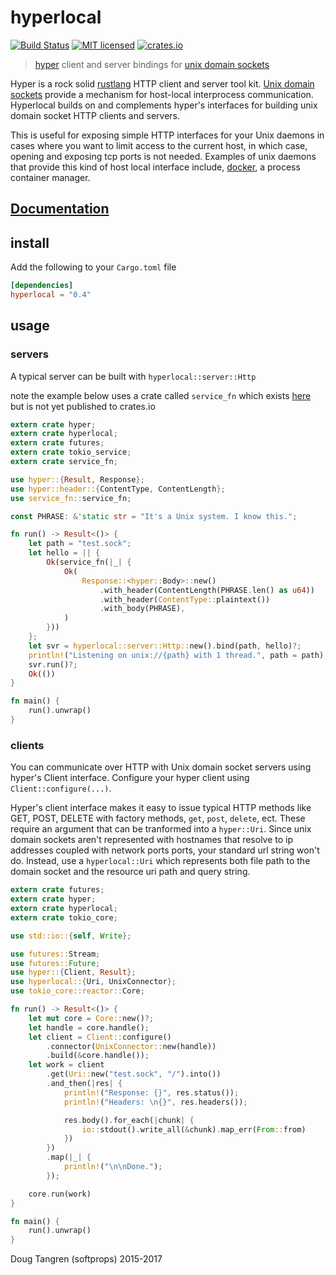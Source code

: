 # hyperlocal

[![Build Status](https://travis-ci.org/softprops/hyperlocal.svg?branch=master)](https://travis-ci.org/softprops/hyperlocal) [![MIT licensed](https://img.shields.io/badge/license-MIT-blue.svg)](./LICENSE)
[![crates.io](http://meritbadge.herokuapp.com/hyperlocal)](https://crates.io/crates/hyperlocal)

> [hyper](https://github.com/hyperium/hyper) client and server bindings for [unix domain sockets](https://github.com/tokio-rs/tokio-uds)

Hyper is a rock solid [rustlang](https://www.rust-lang.org/) HTTP client and server tool kit. [Unix domain sockets](https://en.wikipedia.org/wiki/Unix_domain_socket) provide
a mechanism for host-local interprocess communication. Hyperlocal builds on and complements hyper's interfaces for building unix domain socket HTTP clients and servers.

This is useful for exposing simple HTTP interfaces for your Unix daemons in cases where you want to limit access to the current host, in which case, opening and exposing tcp ports is not needed. Examples of unix daemons that provide this kind of host local interface include, [docker](https://docs.docker.com/engine/misc/), a process container manager.

## [Documentation](https://softprops.github.com/hyperlocal)

## install

Add the following to your `Cargo.toml` file

```toml
[dependencies]
hyperlocal = "0.4"
```

## usage

### servers

A typical server can be built with `hyperlocal::server::Http`

note the example below uses a crate called `service_fn` which exists [here](https://github.com/tokio-rs/service-fn) but is not yet published to crates.io

```rust
extern crate hyper;
extern crate hyperlocal;
extern crate futures;
extern crate tokio_service;
extern crate service_fn;

use hyper::{Result, Response};
use hyper::header::{ContentType, ContentLength};
use service_fn::service_fn;

const PHRASE: &'static str = "It's a Unix system. I know this.";

fn run() -> Result<()> {
    let path = "test.sock";
    let hello = || {
        Ok(service_fn(|_| {
            Ok(
                Response::<hyper::Body>::new()
                    .with_header(ContentLength(PHRASE.len() as u64))
                    .with_header(ContentType::plaintext())
                    .with_body(PHRASE),
            )
        }))
    };
    let svr = hyperlocal::server::Http::new().bind(path, hello)?;
    println!("Listening on unix://{path} with 1 thread.", path = path);
    svr.run()?;
    Ok(())
}

fn main() {
    run().unwrap()
}
```

### clients

You can communicate over HTTP with Unix domain socket servers using hyper's Client interface.
Configure your hyper client using `Client::configure(...)`.

Hyper's client
interface makes it easy to issue typical HTTP methods like GET, POST, DELETE with factory methods,
`get`, `post`, `delete`, ect. These require an argument that can be tranformed into a `hyper::Uri`.
Since unix domain sockets aren't represented with hostnames that resolve to ip addresses coupled with network ports ports,
your standard url string won't do. Instead, use a `hyperlocal::Uri`
which represents both file path to the domain socket and the resource uri path and query string.

```rust
extern crate futures;
extern crate hyper;
extern crate hyperlocal;
extern crate tokio_core;

use std::io::{self, Write};

use futures::Stream;
use futures::Future;
use hyper::{Client, Result};
use hyperlocal::{Uri, UnixConnector};
use tokio_core::reactor::Core;

fn run() -> Result<()> {
    let mut core = Core::new()?;
    let handle = core.handle();
    let client = Client::configure()
        .connector(UnixConnector::new(handle))
        .build(&core.handle());
    let work = client
        .get(Uri::new("test.sock", "/").into())
        .and_then(|res| {
            println!("Response: {}", res.status());
            println!("Headers: \n{}", res.headers());

            res.body().for_each(|chunk| {
                io::stdout().write_all(&chunk).map_err(From::from)
            })
        })
        .map(|_| {
            println!("\n\nDone.");
        });

    core.run(work)
}

fn main() {
    run().unwrap()
}
```

Doug Tangren (softprops) 2015-2017
